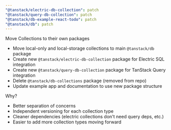 ```yaml
---
"@tanstack/electric-db-collection": patch
"@tanstack/query-db-collection": patch
"@tanstack/db-example-react-todo": patch
"@tanstack/db": patch
---
```


Move Collections to their own packages

- Move local-only and local-storage collections to main `@tanstack/db` package
- Create new `@tanstack/electric-db-collection` package for Electric SQL integration
- Create new `@tanstack/query-db-collection` package for TanStack Query integration
- Delete `@tanstack/db-collections` package (removed from repo)
- Update example app and documentation to use new package structure

Why?

- Better separation of concerns
- Independent versioning for each collection type
- Cleaner dependencies (electric collections don't need query deps, etc.)
- Easier to add more collection types moving forward
